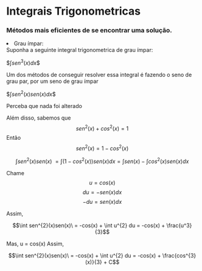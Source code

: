 <h1>Integrais Trigonometricas</h1>

### Métodos mais eficientes de se encontrar uma solução.

<li>Grau ímpar:</li>
Suponha a seguinte integral trigonometrica de grau ímpar:

$$\int sen^{3}(x) dx\$$

Um dos métodos de conseguir resolver essa integral é fazendo o seno de grau par, por um seno de grau ímpar

$$\int sen^{2}(x)sen(x) dx\$$

Perceba que nada foi alterado

Além disso, sabemos que 
$$sen^{2}(x) + cos^{2}(x) = 1$$
Então
$$sen^{2}(x) = 1 -  cos^{2}(x)$$

$$\int sen^{2}(x)sen(x)\ = \int (1 -  cos^{2}(x))sen(x) dx = \int sen(x) - \int cos^{2}(x)sen(x)dx$$

Chame 
$$u = cos(x)$$
$$du = -sen(x) dx$$
$$-du = sen(x) dx$$

Assim,

$$\int sen^{2}(x)sen(x)\ = -cos(x) + \int u^{2} du = -cos(x) + \frac{u^3}{3}$$

Mas, u = cos(x)
Assim, 

$$\int sen^{2}(x)sen(x)\ = -cos(x) + \int u^{2} du = -cos(x) + \frac{cos^{3}(x)}{3} + C$$







